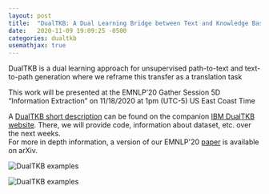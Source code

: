 ```yaml
---
layout: post
title:  "DualTKB: A Dual Learning Bridge between Text and Knowledge Base at EMNLP'20"
date:   2020-11-09 19:09:25 -0500
categories: dualtkb
usemathjax: true
---
```


DualTKB is a dual learning approach for unsupervised path-to-text and text-to-path generation where we reframe this transfer as a translation task  

This work will be presented at the EMNLP’20 Gather Session 5D “Information Extraction” on 11/18/2020 at 1pm (UTC-5) US East Coast Time

A [DualTKB short description](https://github.com/IBM/dualtkb#dualtkb) can be found on the companion [IBM DualTKB website](https://github.com/IBM/dualtkb). There, we will provide code, information about dataset, etc. over the next weeks.  
For more in depth information, a version of our EMNLP'20 [paper](https://arxiv.org/abs/2010.14660) is available on arXiv.

![DualTKB examples](/assets1/dualtkb_examples.jpeg?raw=true)

![DualTKB examples](../assets/assets/post/2020_11_10_dualtkb/dualtkb_examples.jpeg?raw=true)
